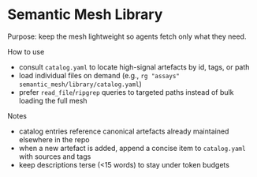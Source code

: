 # Semantic Mesh Library

Purpose: keep the mesh lightweight so agents fetch only what they need.

How to use
- consult `catalog.yaml` to locate high-signal artefacts by id, tags, or path
- load individual files on demand (e.g., `rg "assays" semantic_mesh/library/catalog.yaml`)
- prefer `read_file`/`ripgrep` queries to targeted paths instead of bulk loading the full mesh

Notes
- catalog entries reference canonical artefacts already maintained elsewhere in the repo
- when a new artefact is added, append a concise item to `catalog.yaml` with sources and tags
- keep descriptions terse (<15 words) to stay under token budgets
